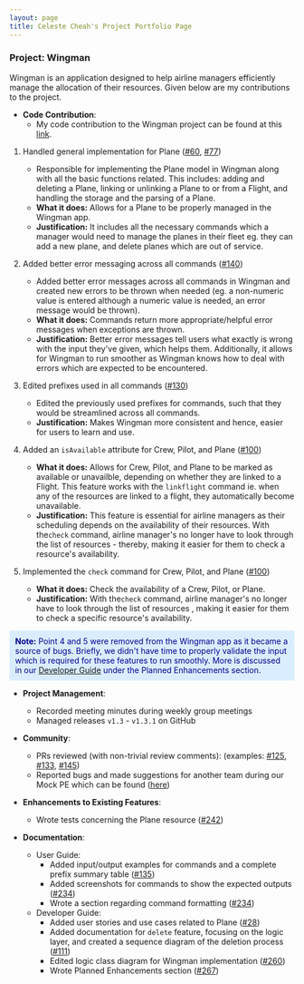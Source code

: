 ```yaml
---
layout: page
title: Celeste Cheah's Project Portfolio Page
---
```


### Project: Wingman

Wingman is an application designed to help airline managers efficiently manage the allocation of their resources.
Given below are my contributions to the project.

* **Code Contribution**:
    * My code contribution to the Wingman project can be found at
      this [link](https://nus-cs2103-ay2223s2.github.io/tp-dashboard/?search=cetigerlily&breakdown=true&sort=groupTitle&sortWithin=title&since=2023-02-17&timeframe=commit&mergegroup=&groupSelect=groupByRepos&checkedFileTypes=docs~functional-code~test-code~other).

1. Handled general implementation for Plane
   ([#60](https://github.com/AY2223S2-CS2103T-W11-1/tp/pull/60),
   [#77](https://github.com/AY2223S2-CS2103T-W11-1/tp/pull/77))
    * Responsible for implementing the Plane model in Wingman along with all the basic functions related. This includes:
      adding and deleting a Plane, linking or unlinking a Plane to or from a Flight, and handling the storage and the
      parsing of a Plane.
    * **What it does:** Allows for a Plane to be properly managed in the Wingman app.
    * **Justification:** It includes all the necessary commands which a manager would need to manage the planes in their
      fleet eg. they can add a new plane, and delete planes which are out of service.

2. Added better error messaging across all commands
   ([#140](https://github.com/AY2223S2-CS2103T-W11-1/tp/pull/140))
    * Added better error messages across all commands in Wingman and created new errors to be thrown when
      needed (eg. a non-numeric value is entered although a numeric value is needed, an error message would be thrown).
    * **What it does:** Commands return more appropriate/helpful error messages when exceptions are thrown.
    * **Justification:** Better error messages tell users what exactly is wrong with the input they've given, which
      helps
      them. Additionally, it allows for Wingman to run smoother as Wingman knows how to deal with errors which are
      expected to be encountered.

3. Edited prefixes used in all commands
   ([#130](https://github.com/AY2223S2-CS2103T-W11-1/tp/pull/130))
    * Edited the previously used prefixes for commands, such that they would be streamlined across all commands.
    * **Justification:** Makes Wingman more consistent and hence, easier for users to learn and use.

4. Added an `isAvailable` attribute for Crew, Pilot, and Plane
   ([#100](https://github.com/AY2223S2-CS2103T-W11-1/tp/pull/100))
    * **What it does:** Allows for Crew, Pilot, and Plane to be marked as available or unavailble, depending on whether
      they are linked to a Flight. This feature works with the `linkflight` command ie. when any of the resources are
      linked
      to a flight, they automatically become unavailable.
    * **Justification:** This feature is essential for airline managers as their scheduling depends on the
      availability of their resources. With the`check` command, airline manager's no longer have to look through the
      list of
      resources - thereby, making it easier for them to check a resource's availability.

5. Implemented the `check` command for Crew, Pilot, and Plane
   ([#100](https://github.com/AY2223S2-CS2103T-W11-1/tp/pull/100))
    * **What it does:** Check the availability of a Crew, Pilot, or Plane.
    * **Justification:** With the`check` command, airline manager's no longer have to look through the list of resources
      , making it easier for them to check a specific resource's availability.

<div style="border: 0px solid #ccc; background-color: #d9edff; color: darkblue; padding: 10px; margin-bottom: 10px;">
<strong>Note:</strong> Point 4 and 5 were removed from the Wingman app as it became a source of bugs. 
Briefly, we didn't have time to properly validate the input which is required for these features to run smoothly.
More is discussed in our 
<a href="https://ay2223s2-cs2103t-w11-1.github.io/tp/DeveloperGuide.html">Developer Guide</a> under the 
Planned Enhancements section.
</div>


* **Project Management**:
    * Recorded meeting minutes during weekly group meetings
    * Managed releases `v1.3` - `v1.3.1` on GitHub


* **Community**:
    * PRs reviewed (with non-trivial review comments): (examples:
      [#125](https://github.com/AY2223S2-CS2103T-W11-1/tp/pull/125),
      [#133](https://github.com/AY2223S2-CS2103T-W11-1/tp/pull/133),
      [#145](https://github.com/AY2223S2-CS2103T-W11-1/tp/pull/145))
    * Reported bugs and made suggestions for another team during our Mock PE which can be
      found ([here](https://github.com/cetigerlily/ped/issues))


* **Enhancements to Existing Features**:
    * Wrote tests concerning the Plane resource ([#242](https://github.com/AY2223S2-CS2103T-W11-1/tp/pull/242))


* **Documentation**:
    * User Guide:
        * Added input/output examples for commands and a complete prefix summary
          table
          ([#135](https://github.com/AY2223S2-CS2103T-W11-1/tp/pull/135))
        * Added screenshots for commands to show the expected outputs
          ([#234](https://github.com/AY2223S2-CS2103T-W11-1/tp/pull/234))
        * Wrote a section regarding command formatting
          ([#234](https://github.com/AY2223S2-CS2103T-W11-1/tp/pull/234))
    * Developer Guide:
        * Added user stories and use cases related to Plane
          ([#28](https://github.com/AY2223S2-CS2103T-W11-1/tp/pull/28))
        * Added documentation for `delete` feature, focusing on the logic layer, and created a sequence diagram of the
          deletion process
          ([#111](https://github.com/AY2223S2-CS2103T-W11-1/tp/pull/111))
        * Edited logic class diagram for Wingman implementation
          ([#260](https://github.com/AY2223S2-CS2103T-W11-1/tp/pull/260))
        * Wrote Planned Enhancements section
          ([#267](https://github.com/AY2223S2-CS2103T-W11-1/tp/pull/267))
